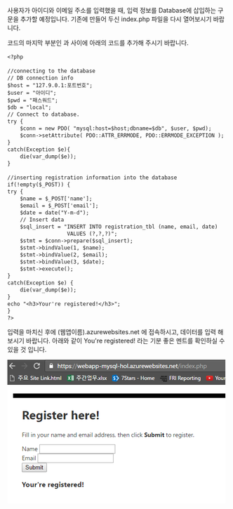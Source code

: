 사용자가 아이디와 이메일 주소를 입력했을 때, 입력 정보를 Database에 삽입하는 구문을 추가할 예정입니다. 기존에 만들어 두신 index.php 파일을 다시 열어보시기 바랍니다. 

코드의 마지막 부분인 </form> 과 </body> 사이에 아래의 코드를 추가해 주시기 바랍니다.  

~~~~
<?php

//connecting to the database
// DB connection info
$host = "127.9.0.1:포트번호";
$user = "아이디";
$pwd = "패스워드";
$db = "local";
// Connect to database.
try {
    $conn = new PDO( "mysql:host=$host;dbname=$db", $user, $pwd);
    $conn->setAttribute( PDO::ATTR_ERRMODE, PDO::ERRMODE_EXCEPTION );
}
catch(Exception $e){
    die(var_dump($e));
}

//inserting registration information into the database
if(!empty($_POST)) {
try {
    $name = $_POST['name'];
    $email = $_POST['email'];
    $date = date("Y-m-d");
    // Insert data
    $sql_insert = "INSERT INTO registration_tbl (name, email, date) 
                   VALUES (?,?,?)";
    $stmt = $conn->prepare($sql_insert);
    $stmt->bindValue(1, $name);
    $stmt->bindValue(2, $email);
    $stmt->bindValue(3, $date);
    $stmt->execute();
}
catch(Exception $e) {
    die(var_dump($e));
}
echo "<h3>Your're registered!</h3>";
}
?>
~~~~

입력을 마치신 후에 (웹앱이름).azurewebsites.net 에 접속하시고, 데이터를 입력 해보시기 바랍니다. 
아래와 같이 You're registered! 라는 기분 좋은 멘트를 확인하실 수 있을 것 입니다. 

![007](./images/007.png) 
